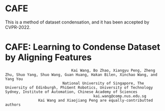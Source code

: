 # CAFE
This is a method of dataset condensation, and it has been accepted by CVPR-2022.
# CAFE: Learning to Condense Dataset by Aligning Features

                                  Kai Wang, Bo Zhao, Xiangyu Peng, Zheng Zhu, Shuo Yang, Shuo Wang, Guan Huang, Hakan Bilen, Xinchao Wang, and Yang You
                              National University of Singapore, The University of Edinburgh, PhiGent Robotics, University of Technology Sydney, Institute of Automation, Chinese Academy of Sciences
                                            kai.wang@comp.nus.edu.sg
				   Kai Wang and Xiaojiang Peng are equally-contributted authors
